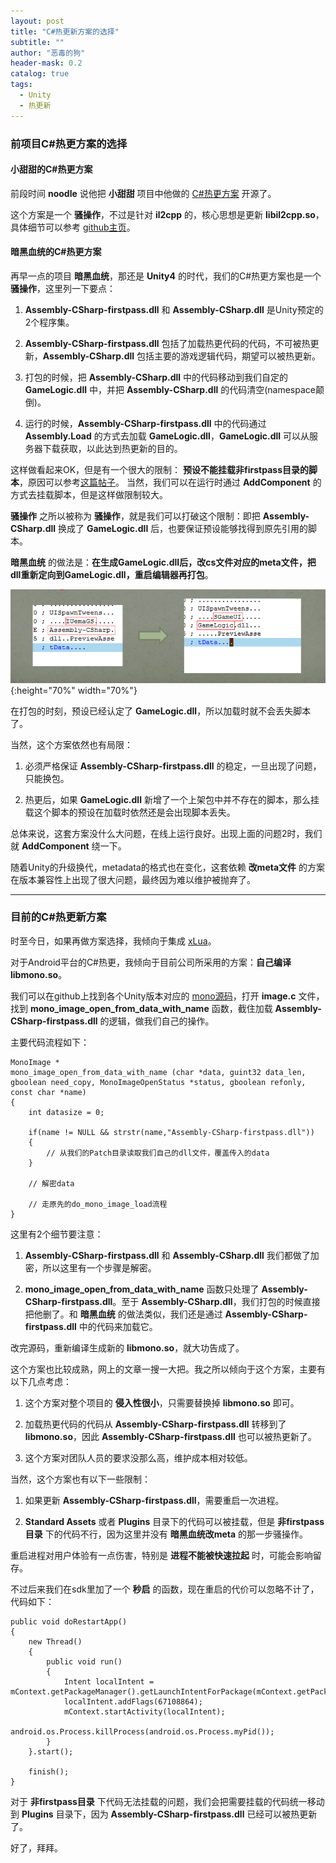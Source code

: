 ```yaml
---
layout: post
title: "C#热更新方案的选择"
subtitle: ""
author: "恶毒的狗"
header-mask: 0.2
catalog: true
tags:
  - Unity
  - 热更新
---
```


### 前项目C#热更方案的选择

#### 小甜甜的C#热更方案

前段时间 **noodle** 说他把 **小甜甜** 项目中他做的 [C#热更方案](https://github.com/noodle1983/UnityAndroidIl2cppPatchDemo/) 开源了。

这个方案是一个 **骚操作**，不过是针对 **il2cpp** 的，核心思想是更新 **libil2cpp.so**，具体细节可以参考 [github主页](https://github.com/noodle1983/UnityAndroidIl2cppPatchDemo/)。

#### 暗黑血统的C#热更方案

再早一点的项目 **暗黑血统**，那还是 **Unity4** 的时代，我们的C#热更方案也是一个 **骚操作**，这里列一下要点：

1. **Assembly-CSharp-firstpass.dll** 和 **Assembly-CSharp.dll** 是Unity预定的2个程序集。

2. **Assembly-CSharp-firstpass.dll** 包括了加载热更代码的代码，不可被热更新，**Assembly-CSharp.dll** 包括主要的游戏逻辑代码，期望可以被热更新。

3. 打包的时候，把 **Assembly-CSharp.dll** 中的代码移动到我们自定的 **GameLogic.dll** 中，并把 **Assembly-CSharp.dll** 的代码清空(namespace颠倒)。

4. 运行的时候，**Assembly-CSharp-firstpass.dll** 中的代码通过 **Assembly.Load** 的方式去加载 **GameLogic.dll**，**GameLogic.dll** 可以从服务器下载获取，以此达到热更新的目的。

这样做看起来OK，但是有一个很大的限制： **预设不能挂载非firstpass目录的脚本**，原因可以参考[这篇帖子](https://blog.csdn.net/gz_huangzl/article/details/52486509)。 当然，我们可以在运行时通过 **AddComponent** 的方式去挂载脚本，但是这样做限制较大。

**骚操作** 之所以被称为 **骚操作**，就是我们可以打破这个限制：即把 **Assembly-CSharp.dll** 换成了 **GameLogic.dll** 后，也要保证预设能够找得到原先引用的脚本。

**暗黑血统** 的做法是：**在生成GameLogic.dll后，改cs文件对应的meta文件，把dll重新定向到GameLogic.dll，重启编辑器再打包**。

![img](/img/code-patch/screenshot1.png){:height="70%" width="70%"}

在打包的时刻，预设已经认定了 **GameLogic.dll**，所以加载时就不会丢失脚本了。

当然，这个方案依然也有局限：

1. 必须严格保证 **Assembly-CSharp-firstpass.dll** 的稳定，一旦出现了问题，只能换包。

2. 热更后，如果 **GameLogic.dll** 新增了一个上架包中并不存在的脚本，那么挂载这个脚本的预设在加载时依然还是会出现脚本丢失。 

总体来说，这套方案没什么大问题，在线上运行良好。出现上面的问题2时，我们就 **AddComponent** 绕一下。 

随着Unity的升级换代，metadata的格式也在变化，这套依赖 **改meta文件** 的方案在版本兼容性上出现了很大问题，最终因为难以维护被抛弃了。

---

### 目前的C#热更新方案

时至今日，如果再做方案选择，我倾向于集成 [xLua](https://github.com/Tencent/xLua)。

对于Android平台的C#热更，我倾向于目前公司所采用的方案：**自己编译libmono.so**。

我们可以在github上找到各个Unity版本对应的 [mono源码](https://github.com/Unity-Technologies/mono)，打开 **image.c** 文件，找到 **mono_image_open_from_data_with_name** 函数，截住加载 **Assembly-CSharp-firstpass.dll** 的逻辑，做我们自己的操作。

主要代码流程如下：

```
MonoImage *
mono_image_open_from_data_with_name (char *data, guint32 data_len, gboolean need_copy, MonoImageOpenStatus *status, gboolean refonly, const char *name)
{   
    int datasize = 0; 

    if(name != NULL && strstr(name,"Assembly-CSharp-firstpass.dll"))
    {
    	// 从我们的Patch目录读取我们自己的dll文件，覆盖传入的data  
    }

    // 解密data

    // 走原先的do_mono_image_load流程
}
```

这里有2个细节要注意：

1. **Assembly-CSharp-firstpass.dll** 和 **Assembly-CSharp.dll** 我们都做了加密，所以这里有一个步骤是解密。

2. **mono_image_open_from_data_with_name** 函数只处理了 **Assembly-CSharp-firstpass.dll**。至于 **Assembly-CSharp.dll**，我们打包的时候直接把他删了。和 **暗黑血统** 的做法类似，我们还是通过 **Assembly-CSharp-firstpass.dll** 中的代码来加载它。

改完源码，重新编译生成新的 **libmono.so**，就大功告成了。

这个方案也比较成熟，网上的文章一搜一大把。我之所以倾向于这个方案，主要有以下几点考虑：

1. 这个方案对整个项目的 **侵入性很小**，只需要替换掉 **libmono.so** 即可。

2. 加载热更代码的代码从 **Assembly-CSharp-firstpass.dll** 转移到了 **libmono.so**，因此 **Assembly-CSharp-firstpass.dll** 也可以被热更新了。

3. 这个方案对团队人员的要求没那么高，维护成本相对较低。

当然，这个方案也有以下一些限制： 

1. 如果更新 **Assembly-CSharp-firstpass.dll**，需要重启一次进程。

2. **Standard Assets** 或者 **Plugins** 目录下的代码可以被挂载，但是 **非firstpass目录** 下的代码不行，因为这里并没有 **暗黑血统改meta** 的那一步骚操作。

重启进程对用户体验有一点伤害，特别是 **进程不能被快速拉起** 时，可能会影响留存。

不过后来我们在sdk里加了一个 **秒启** 的函数，现在重启的代价可以忽略不计了，代码如下：

```
public void doRestartApp()
{
    new Thread()
    {
        public void run()
        {
            Intent localIntent = mContext.getPackageManager().getLaunchIntentForPackage(mContext.getPackageName());
            localIntent.addFlags(67108864);
            mContext.startActivity(localIntent);
            android.os.Process.killProcess(android.os.Process.myPid());
        }
    }.start();

    finish();
}
```

对于 **非firstpass目录** 下代码无法挂载的问题，我们会把需要挂载的代码统一移动到 **Plugins** 目录下，因为 **Assembly-CSharp-firstpass.dll** 已经可以被热更新了。

好了，拜拜。
































